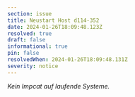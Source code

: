 ```yaml
---
section: issue
title: Neustart Host d114-352
date: 2024-01-26T18:09:48.123Z
resolved: true
draft: false
informational: true
pin: false
resolvedWhen: 2024-01-26T18:09:48.131Z
severity: notice
---
```

*K﻿ein Impcat auf laufende Systeme.*